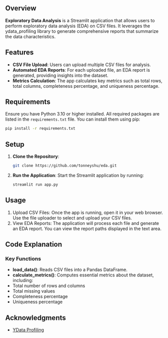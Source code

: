 ## Overview

**Exploratory Data Analysis** is a Streamlit application that allows users to perform exploratory data analysis (EDA) on CSV files. It leverages the ydata_profiling library to generate comprehensive reports that summarize the data characteristics.

## Features

- **CSV File Upload**: Users can upload multiple CSV files for analysis.
- **Automated EDA Reports**: For each uploaded file, an EDA report is generated, providing insights into the dataset.
- **Metrics Calculation**: The app calculates key metrics such as total rows, total columns, completeness percentage, and uniqueness percentage.

## Requirements

Ensure you have Python 3.10 or higher installed. All required packages are listed in the `requirements.txt` file. You can install them using pip:

```bash
pip install -r requirements.txt
```

## Setup

1. **Clone the Repository**: 
   ```bash
   git clone https://github.com/tonneyshu/eda.git
   ```

2. **Run the Application**:
   Start the Streamlit application by running:
   ```bash
   streamlit run app.py
   ```

## Usage

1. Upload CSV Files: Once the app is running, open it in your web browser. Use the file uploader to select and upload your CSV files.
2. View EDA Reports: The application will process each file and generate an EDA report. You can view the report paths displayed in the text area.

## Code Explanation

### Key Functions

- **load_data()**: Reads CSV files into a Pandas DataFrame.
- **calculate_metrics()**: Computes essential metrics about the dataset, including:
- Total number of rows and columns
- Total missing values
- Completeness percentage
- Uniqueness percentage

## Acknowledgments

- [YData Profiling](https://github.com/ydataai/ydata-profiling)